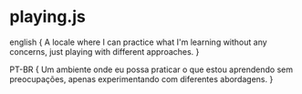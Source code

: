 # playing.js
english
{
A locale where I can practice what I'm learning without any concerns, just playing with different approaches. 
}

PT-BR
{
Um ambiente onde eu possa praticar o que estou aprendendo sem preocupações, apenas experimentando com diferentes abordagens.
}
